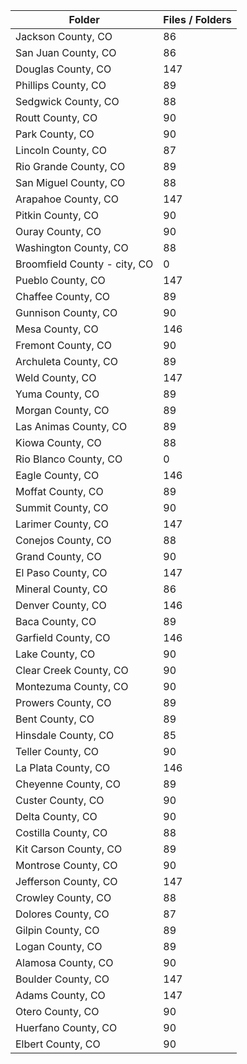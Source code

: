 | Folder                       |   Files / Folders |
|------------------------------|-------------------|
| Jackson County, CO           |                86 |
| San Juan County, CO          |                86 |
| Douglas County, CO           |               147 |
| Phillips County, CO          |                89 |
| Sedgwick County, CO          |                88 |
| Routt County, CO             |                90 |
| Park County, CO              |                90 |
| Lincoln County, CO           |                87 |
| Rio Grande County, CO        |                89 |
| San Miguel County, CO        |                88 |
| Arapahoe County, CO          |               147 |
| Pitkin County, CO            |                90 |
| Ouray County, CO             |                90 |
| Washington County, CO        |                88 |
| Broomfield County - city, CO |                 0 |
| Pueblo County, CO            |               147 |
| Chaffee County, CO           |                89 |
| Gunnison County, CO          |                90 |
| Mesa County, CO              |               146 |
| Fremont County, CO           |                90 |
| Archuleta County, CO         |                89 |
| Weld County, CO              |               147 |
| Yuma County, CO              |                89 |
| Morgan County, CO            |                89 |
| Las Animas County, CO        |                89 |
| Kiowa County, CO             |                88 |
| Rio Blanco County, CO        |                 0 |
| Eagle County, CO             |               146 |
| Moffat County, CO            |                89 |
| Summit County, CO            |                90 |
| Larimer County, CO           |               147 |
| Conejos County, CO           |                88 |
| Grand County, CO             |                90 |
| El Paso County, CO           |               147 |
| Mineral County, CO           |                86 |
| Denver County, CO            |               146 |
| Baca County, CO              |                89 |
| Garfield County, CO          |               146 |
| Lake County, CO              |                90 |
| Clear Creek County, CO       |                90 |
| Montezuma County, CO         |                90 |
| Prowers County, CO           |                89 |
| Bent County, CO              |                89 |
| Hinsdale County, CO          |                85 |
| Teller County, CO            |                90 |
| La Plata County, CO          |               146 |
| Cheyenne County, CO          |                89 |
| Custer County, CO            |                90 |
| Delta County, CO             |                90 |
| Costilla County, CO          |                88 |
| Kit Carson County, CO        |                89 |
| Montrose County, CO          |                90 |
| Jefferson County, CO         |               147 |
| Crowley County, CO           |                88 |
| Dolores County, CO           |                87 |
| Gilpin County, CO            |                89 |
| Logan County, CO             |                89 |
| Alamosa County, CO           |                90 |
| Boulder County, CO           |               147 |
| Adams County, CO             |               147 |
| Otero County, CO             |                90 |
| Huerfano County, CO          |                90 |
| Elbert County, CO            |                90 |
